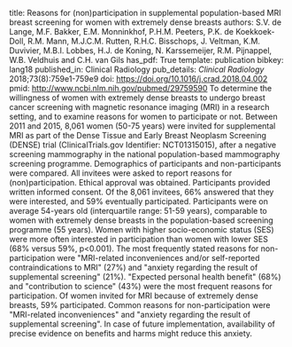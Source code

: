 title: Reasons for (non)participation in supplemental population-based MRI breast screening for women with extremely dense breasts
authors: S.V. de Lange, M.F. Bakker, E.M. Monninkhof, P.H.M. Peeters, P.K. de Koekkoek-Doll, R.M. Mann, M.J.C.M. Rutten, R.H.C. Bisschops, J. Veltman, K.M. Duvivier, M.B.I. Lobbes, H.J. de Koning, N. Karssemeijer, R.M. Pijnappel, W.B. Veldhuis and C.H. van Gils
has_pdf: True
template: publication
bibkey: lang18
published_in: Clinical Radiology
pub_details: <i>Clinical Radiology</i> 2018;73(8):759e1-759e9
doi: https://doi.org/10.1016/j.crad.2018.04.002
pmid: http://www.ncbi.nlm.nih.gov/pubmed/29759590
To determine the willingness of women with extremely dense breasts to undergo breast cancer screening with magnetic resonance imaging (MRI) in a research setting, and to examine reasons for women to participate or not. Between 2011 and 2015, 8,061 women (50-75 years) were invited for supplemental MRI as part of the Dense Tissue and Early Breast Neoplasm Screening (DENSE) trial (ClinicalTrials.gov Identifier: NCT01315015), after a negative screening mammography in the national population-based mammography screening programme. Demographics of participants and non-participants were compared. All invitees were asked to report reasons for (non)participation. Ethical approval was obtained. Participants provided written informed consent. Of the 8,061 invitees, 66% answered that they were interested, and 59% eventually participated. Participants were on average 54-years old (interquartile range: 51-59 years), comparable to women with extremely dense breasts in the population-based screening programme (55 years). Women with higher socio-economic status (SES) were more often interested in participation than women with lower SES (68% versus 59%, p<0.001). The most frequently stated reasons for non-participation were "MRI-related inconveniences and/or self-reported contraindications to MRI" (27%) and "anxiety regarding the result of supplemental screening" (21%). "Expected personal health benefit" (68%) and "contribution to science" (43%) were the most frequent reasons for participation. Of women invited for MRI because of extremely dense breasts, 59% participated. Common reasons for non-participation were "MRI-related inconveniences" and "anxiety regarding the result of supplemental screening". In case of future implementation, availability of precise evidence on benefits and harms might reduce this anxiety.

